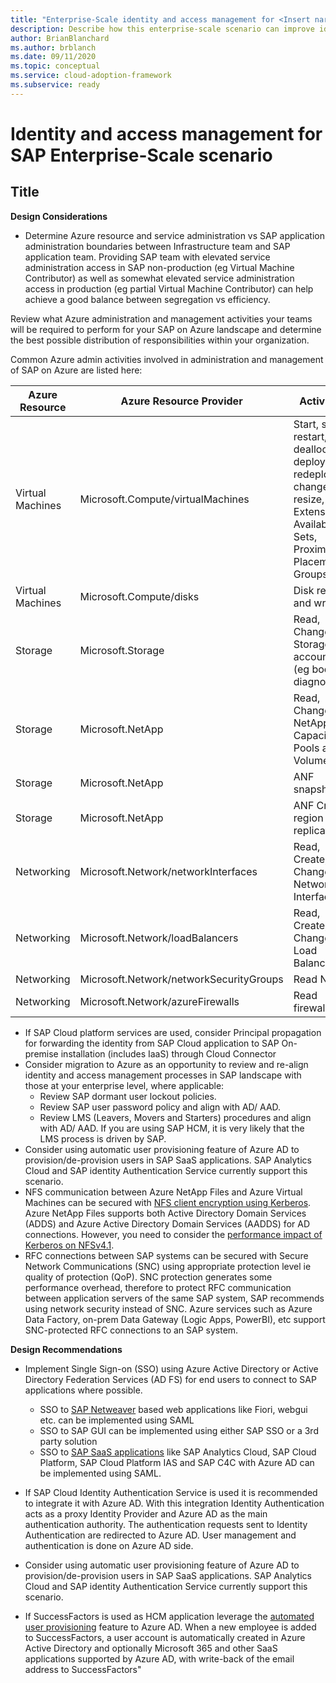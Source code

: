 ```yaml
---
title: "Enterprise-Scale identity and access management for <Insert narrative Name>"
description: Describe how this enterprise-scale scenario can improve identity and access management of SAP
author: BrianBlanchard
ms.author: brblanch
ms.date: 09/11/2020
ms.topic: conceptual
ms.service: cloud-adoption-framework
ms.subservice: ready
---
```


# Identity and access management for SAP Enterprise-Scale scenario

## Title

**Design Considerations**

- Determine Azure resource and service administration vs SAP application administration boundaries between Infrastructure team and SAP application team. Providing SAP team with elevated service administration access in SAP non-production (eg Virtual Machine Contributor) as well as somewhat elevated service administration access in production (eg partial Virtual Machine Contributor) can help achieve a good balance between segregation vs efficiency.

Review what Azure administration and management activities your teams will be required to perform for your SAP on Azure landscape and determine the best possible distribution of responsibilities within your organization.

Common Azure admin activities involved in administration and management of SAP on Azure are listed here: 

| Azure Resource | Azure Resource Provider | Activities |
|---|---|---|
| Virtual Machines | Microsoft.Compute/virtualMachines | Start, stop, restart, deallocate, deploy, redeploy, change, resize, Extensions, Availability Sets, Proximity Placement Groups |
| Virtual Machines | Microsoft.Compute/disks | Disk read and write |
| Storage | Microsoft.Storage | Read, Change on Storage accounts (eg boot diagnostics) |
| Storage | Microsoft.NetApp | Read, Change on NetApp Capacity Pools and Volumes |
| Storage | Microsoft.NetApp | ANF snapshots |
| Storage | Microsoft.NetApp | ANF Cross-region replication |
| Networking | Microsoft.Network/networkInterfaces | Read, Create, Change Network Interfaces |
| Networking | Microsoft.Network/loadBalancers | Read, Create, Change Load Balancers |
| Networking | Microsoft.Network/networkSecurityGroups | Read NSG |
| Networking | Microsoft.Network/azureFirewalls | Read firewall |

- If SAP Cloud platform services are used, consider Principal propagation for forwarding the identity from SAP Cloud application to SAP On-premise installation (includes IaaS) through Cloud Connector
- Consider migration to Azure as an opportunity to review and re-align identity and access management processes in SAP landscape with those at your enterprise level, where applicable:
  - Review SAP dormant user lockout policies.
  - Review SAP user password policy and align with AD/ AAD.
  - Review LMS (Leavers, Movers and Starters) procedures and align with AD/ AAD. If you are using SAP HCM, it is very likely that the LMS process is driven by SAP.
- Consider using automatic user provisioning feature of Azure AD to provision/de-provision users in SAP SaaS applications.  SAP Analytics Cloud and SAP identity Authentication Service currently support this scenario. 
- NFS communication between Azure NetApp Files and Azure Virtual Machines can be secured with [NFS client encryption using Kerberos](https://docs.microsoft.com/azure/azure-netapp-files/configure-kerberos-encryption). Azure NetApp Files supports both Active Directory Domain Services (ADDS) and Azure Active Directory Domain Services (AADDS) for AD connections. However, you need to consider the [performance impact of Kerberos on NFSv4.1](https://docs.microsoft.com/azure/azure-netapp-files/configure-kerberos-encryption#kerberos_performance).
- RFC connections between SAP systems can be secured with Secure Network Communications (SNC) using appropriate protection level ie quality of protection (QoP). SNC protection generates some performance overhead, therefore to protect RFC communication between application servers of the same SAP system, SAP recommends using network security instead of SNC.
Azure services such as Azure Data Factory, on-prem Data Gateway (Logic Apps, PowerBI), etc support SNC-protected RFC connections to an SAP system.

**Design Recommendations**

 - Implement Single Sign-on (SSO) using Azure Active Directory or Active Directory Federation Services (AD FS) for end users to connect to SAP applications where possible.
    - SSO to [SAP Netweaver](https://docs.microsoft.com/azure/active-directory/saas-apps/sap-netweaver-tutorial) based web applications like Fiori, webgui etc. can be implemented using SAML
    - SSO to SAP GUI can be implemented using either SAP SSO or a 3rd party solution
    - SSO to [SAP SaaS applications](https://docs.microsoft.com/azure/active-directory/saas-apps/sap-customer-cloud-tutorial) like SAP Analytics Cloud, SAP Cloud Platform, SAP Cloud Platform IAS and SAP C4C with Azure AD can be implemented using SAML.

 - If SAP Cloud Identity Authentication Service is used it is recommended to integrate it with Azure AD.  With this integration Identity Authentication acts as a proxy Identity Provider and Azure AD as the main authentication authority. The authentication requests sent to Identity Authentication are redirected to Azure AD. User management and authentication is done on Azure AD side.

- Consider using automatic user provisioning feature of Azure AD to provision/de-provision users in SAP SaaS applications. SAP Analytics Cloud and SAP identity Authentication Service currently support this scenario.  

- If SuccessFactors is used as HCM application leverage the [automated user provisioning](https://docs.microsoft.com/azure/active-directory/saas-apps/sap-successfactors-inbound-provisioning-cloud-only-tutorial) feature to Azure AD. When a new employee is added to SuccessFactors, a user account is automatically created in Azure Active Directory and optionally Microsoft 365 and other SaaS applications supported by Azure AD, with write-back of the email address to SuccessFactors"
